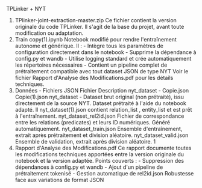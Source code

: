 TPLinker + NYT
 1. TPlinker-joint-extraction-master.zip
 Ce fichier contient la version originale du code TPLinker. Il s'agit de la base du projet, avant toute
 modification ou adaptation.
 2. Train copy(1).ipynb
 Notebook modifié pour rendre l'entraînement autonome et générique. Il : - Intègre tous les
 paramètres de configuration directement dans le notebook - Supprime la dépendance à 
config.py
 et wandb - Utilise 
logging standard et crée automatiquement les répertoires nécessaires - Contient
 un pipeline complet de prétraitement compatible avec tout dataset JSON de type NYT
 Voir le fichier 
Rapport d'Analyse des Modifications.pdf pour les détails techniques.
 3. Données - Fichiers JSON
 Fichier
 Description
 nyt_dataset - 
Copie.json <br>
 Copie(1).json
 nyt_dataset - 
Dataset brut original (non prétraité), issu
 directement de la source NYT.
 Dataset prétraité à l'aide du notebook adapté. Il
 nyt_dataset(1).json
 contient 
relation_list , 
entity_list et est
 prêt à l'entraînement.
 nyt_dataset_rel2id.json
 Fichier de correspondance entre les relations
 (predicates) et leurs ID numériques. Généré
 automatiquement.
 nyt_dataset_train.json
 Ensemble d'entraînement, extrait après
 prétraitement et division aléatoire.
 nyt_dataset_valid.json
 Ensemble de validation, extrait après division
 aléatoire.
 1
4. Rapport d'Analyse des Modifications.pdf
 Ce rapport documente toutes les modifications techniques apportées entre la version originale du
 notebook et la version adaptée. Points couverts : - Suppression des dépendances à 
config.py et
 wandb - Ajout d'un pipeline de prétraitement tokenisé - Gestion automatique de 
rel2id.json 
Robustesse face aux variations de format JSON

